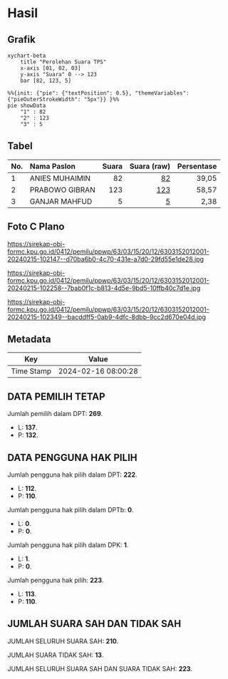 # Hasil

## Grafik

```mermaid
xychart-beta
    title "Perolehan Suara TPS"
    x-axis [01, 02, 03]
    y-axis "Suara" 0 --> 123
    bar [82, 123, 5]
```

```mermaid
%%{init: {"pie": {"textPosition": 0.5}, "themeVariables": {"pieOuterStrokeWidth": "5px"}} }%%
pie showData
    "1" : 82
    "2" : 123
    "3" : 5
```

## Tabel

| No. | Nama Paslon    | Suara | Suara (raw) | Persentase |
|:--- |:-------------- | -----:| -----------:| ----------:|
| 1   | ANIES MUHAIMIN | 82    | [82][p-1]   | 39,05      |
| 2   | PRABOWO GIBRAN | 123   | [123][p-2]  | 58,57      |
| 3   | GANJAR MAHFUD  | 5     | [5][p-3]    | 2,38       |


[p-1]: https://github.com/gigit-pemilu/pemilu-2024/blob/main/pilpres/hitung-suara/sub/63-kalimantan-selatan/sub/03-banjar/sub/15-martapura-timur/sub/2012-akar-baru/sub/001-tps/sub/paslon-1.txt
[p-2]: https://github.com/gigit-pemilu/pemilu-2024/blob/main/pilpres/hitung-suara/sub/63-kalimantan-selatan/sub/03-banjar/sub/15-martapura-timur/sub/2012-akar-baru/sub/001-tps/sub/paslon-2.txt
[p-3]: https://github.com/gigit-pemilu/pemilu-2024/blob/main/pilpres/hitung-suara/sub/63-kalimantan-selatan/sub/03-banjar/sub/15-martapura-timur/sub/2012-akar-baru/sub/001-tps/sub/paslon-3.txt

## Foto C Plano

https://sirekap-obj-formc.kpu.go.id/0412/pemilu/ppwp/63/03/15/20/12/6303152012001-20240215-102147--d70ba6b0-4c70-431e-a7d0-29fd55e1de28.jpg

https://sirekap-obj-formc.kpu.go.id/0412/pemilu/ppwp/63/03/15/20/12/6303152012001-20240215-102258--7bab0f1c-b813-4d5e-9bd5-10ffb40c7d1e.jpg

https://sirekap-obj-formc.kpu.go.id/0412/pemilu/ppwp/63/03/15/20/12/6303152012001-20240215-102349--bacddff5-0ab9-4dfc-8dbb-9cc2d670e04d.jpg


## Metadata

| Key        | Value               |
| ---------- | ------------------- |
| Time Stamp | 2024-02-16 08:00:28 |


## DATA PEMILIH TETAP

Jumlah pemilih dalam DPT: **269**.
 * L: **137**.
 * P: **132**.

## DATA PENGGUNA HAK PILIH

Jumlah pengguna hak pilih dalam DPT: **222**.
 * L: **112**.
 * P: **110**.

Jumlah pengguna hak pilih dalam DPTb: **0**.
 * L: **0**.
 * P: **0**.

Jumlah pengguna hak pilih dalam DPK: **1**.
 * L: **1**.
 * P: **0**.

Jumlah pengguna hak pilih: **223**.
 * L: **113**.
 * P: **110**.

## JUMLAH SUARA SAH DAN TIDAK SAH

JUMLAH SELURUH SUARA SAH: **210**.

JUMLAH SUARA TIDAK SAH: **13**.

JUMLAH SELURUH SUARA SAH DAN SUARA TIDAK SAH: **223**.


